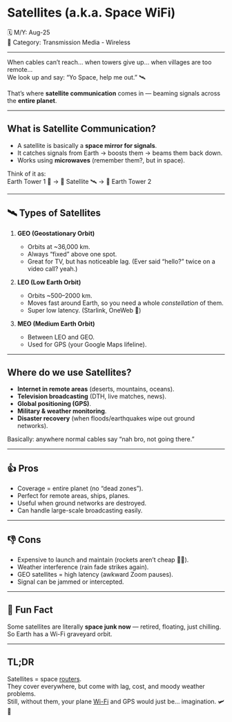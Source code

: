 # Satellites (a.k.a. Space WiFi)

🗓️ M/Y: Aug-25  
📂 Category: Transmission Media - Wireless 

---

When cables can’t reach… when towers give up… when villages are too remote…  
We look up and say: “Yo Space, help me out.” 🛰️

That’s where **satellite communication** comes in — beaming signals across the **entire planet**.  

---

## What is Satellite Communication?
- A satellite is basically a **space mirror for signals**.  
- It catches signals from Earth → boosts them → beams them back down.  
- Works using **microwaves** (remember them?, but in space).  

Think of it as:  
Earth Tower 1 📡 → 🚀 Satellite 🛰️ → 📡 Earth Tower 2  

---

## 🛰️ Types of Satellites
1. **GEO (Geostationary Orbit)**  
   - Orbits at ~36,000 km.  
   - Always “fixed” above one spot.  
   - Great for TV, but has noticeable lag. (Ever said “hello?” twice on a video call? yeah.)  

2. **LEO (Low Earth Orbit)**  
   - Orbits ~500–2000 km.  
   - Moves fast around Earth, so you need a whole *constellation* of them.  
   - Super low latency. (Starlink, OneWeb 🚀)  

3. **MEO (Medium Earth Orbit)**  
   - Between LEO and GEO.  
   - Used for GPS (your Google Maps lifeline).  

---

## Where do we use Satellites?
- **Internet in remote areas** (deserts, mountains, oceans).  
- **Television broadcasting** (DTH, live matches, news).  
- **Global positioning (GPS)**.  
- **Military & weather monitoring**.  
- **Disaster recovery** (when floods/earthquakes wipe out ground networks).  

Basically: anywhere normal cables say “nah bro, not going there.”  

---

## 👍 Pros
- Coverage = entire planet (no “dead zones”).  
- Perfect for remote areas, ships, planes.  
- Useful when ground networks are destroyed.  
- Can handle large-scale broadcasting easily.  

---

## 👎 Cons
- Expensive to launch and maintain (rockets aren’t cheap 🚀💸).  
- Weather interference (rain fade strikes again).  
- GEO satellites = high latency (awkward Zoom pauses).  
- Signal can be jammed or intercepted.  

---

## 🤯 Fun Fact
Some satellites are literally **space junk now** — retired, floating, just chilling.  
So Earth has a Wi-Fi graveyard orbit.

---

## TL;DR
Satellites = space [routers](https://github.com/orze4r/Networking-Journey/blob/main/3.%20Network%20Hardware%20%26%20Topologies/3.1%20-%20Devices/3.1.5%20-%20Router.md).  
They cover everywhere, but come with lag, cost, and moody weather problems.  
Still, without them, your plane [Wi-Fi](https://github.com/orze4r/Networking-Journey/blob/main/4.%20Transmission%20Media/4.2%20-%20Wireless/4.2.3%20-%20WiFi.md) and GPS would just be… imagination. 🛩️📶
